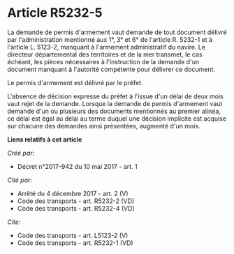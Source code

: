 # Article R5232-5

La demande de permis d'armement vaut demande de tout document délivré par l'administration mentionné aux 1°, 3° et 6° de
l'article R. 5232-1 et à l'article L. 5123-2, manquant à l'armement administratif du navire. Le directeur départemental des
territoires et de la mer transmet, le cas échéant, les pièces nécessaires à l'instruction de la demande d'un document
manquant à l'autorité compétente pour délivrer ce document.

Le permis d'armement est délivré par le préfet.

L'absence de décision expresse du préfet à l'issue d'un délai de deux mois vaut rejet de la demande. Lorsque la demande de
permis d'armement vaut demande d'un ou plusieurs des documents mentionnés au premier alinéa, ce délai est égal au délai au
terme duquel une décision implicite est acquise sur chacune des demandes ainsi présentées, augmenté d'un mois.

**Liens relatifs à cet article**

_Créé par_:

  - Décret n°2017-942 du 10 mai 2017 - art. 1

_Cité par_:

  - Arrêté du 4 décembre 2017 - art. 2 (V)
  - Code des transports - art. R5232-2 (VD)
  - Code des transports - art. R5232-4 (VD)

_Cite_:

  - Code des transports - art. L5123-2 (V)
  - Code des transports - art. R5232-1 (VD)
